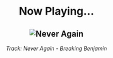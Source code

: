 <div align="center"> 
<h1>Now Playing...</h1>

![Never Again](https://i.scdn.co/image/ab67616d00001e028b1dc76f3a0cc8381b012e24)
--
_<p>Track: Never Again - Breaking Benjamin </p>_
</div>
